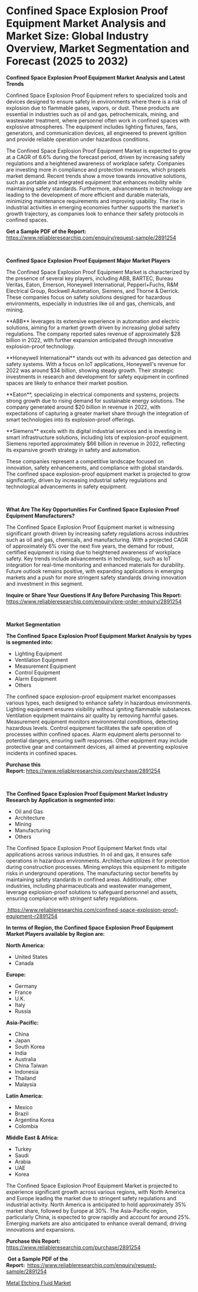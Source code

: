 <p><h1>Confined Space Explosion Proof Equipment Market Analysis and Market Size: Global Industry Overview, Market Segmentation and Forecast (2025 to 2032)</h1></p><p><strong>Confined Space Explosion Proof Equipment Market Analysis and Latest Trends</strong></p>
<p><p>Confined Space Explosion Proof Equipment refers to specialized tools and devices designed to ensure safety in environments where there is a risk of explosion due to flammable gases, vapors, or dust. These products are essential in industries such as oil and gas, petrochemicals, mining, and wastewater treatment, where personnel often work in confined spaces with explosive atmospheres. The equipment includes lighting fixtures, fans, generators, and communication devices, all engineered to prevent ignition and provide reliable operation under hazardous conditions.</p><p>The Confined Space Explosion Proof Equipment Market is expected to grow at a CAGR of 6.6% during the forecast period, driven by increasing safety regulations and a heightened awareness of workplace safety. Companies are investing more in compliance and protection measures, which propels market demand. Recent trends show a move towards innovative solutions, such as portable and integrated equipment that enhances mobility while maintaining safety standards. Furthermore, advancements in technology are leading to the development of more efficient and durable materials, minimizing maintenance requirements and improving usability. The rise in industrial activities in emerging economies further supports the market's growth trajectory, as companies look to enhance their safety protocols in confined spaces.</p></p>
<p><strong>Get a Sample PDF of the Report:&nbsp;</strong> <a href="https://www.reliableresearchiq.com/enquiry/request-sample/2891254?utm_campaign=2319&utm_medium=2&utm_source=Github&utm_content=ia&utm_term=14032025&utm_id=confined-space-explosion-proof-equipment">https://www.reliableresearchiq.com/enquiry/request-sample/2891254</a></p>
<p>&nbsp;</p>
<p><strong>Confined Space Explosion Proof Equipment Major Market Players</strong></p>
<p><p>The Confined Space Explosion Proof Equipment Market is characterized by the presence of several key players, including ABB, BARTEC, Bureau Veritas, Eaton, Emerson, Honeywell International, Pepperl+Fuchs, R&M Electrical Group, Rockwell Automation, Siemens, and Thorne & Derrick. These companies focus on safety solutions designed for hazardous environments, especially in industries like oil and gas, chemicals, and mining.</p><p>**ABB** leverages its extensive experience in automation and electric solutions, aiming for a market growth driven by increasing global safety regulations. The company reported sales revenue of approximately $28 billion in 2022, with further expansion anticipated through innovative explosion-proof technology.</p><p>**Honeywell International** stands out with its advanced gas detection and safety systems. With a focus on IoT applications, Honeywell's revenue for 2022 was around $34 billion, showing steady growth. Their strategic investments in research and development for safety equipment in confined spaces are likely to enhance their market position.</p><p>**Eaton**, specializing in electrical components and systems, projects strong growth due to rising demand for sustainable energy solutions. The company generated around $20 billion in revenue in 2022, with expectations of capturing a greater market share through the integration of smart technologies into its explosion-proof offerings.</p><p>**Siemens** excels with its digital industrial services and is investing in smart infrastructure solutions, including lots of explosion-proof equipment. Siemens reported approximately $66 billion in revenue in 2022, reflecting its expansive growth strategy in safety and automation.</p><p>These companies represent a competitive landscape focused on innovation, safety enhancements, and compliance with global standards. The confined space explosion-proof equipment market is projected to grow significantly, driven by increasing industrial safety regulations and technological advancements in safety equipment.</p></p>
<p>&nbsp;</p>
<p><strong>What Are The Key Opportunities For Confined Space Explosion Proof Equipment Manufacturers?</strong></p>
<p><p>The Confined Space Explosion Proof Equipment market is witnessing significant growth driven by increasing safety regulations across industries such as oil and gas, chemicals, and manufacturing. With a projected CAGR of approximately 6% over the next five years, the demand for robust, certified equipment is rising due to heightened awareness of workplace safety. Key trends include advancements in technology, such as IoT integration for real-time monitoring and enhanced materials for durability. Future outlook remains positive, with expanding applications in emerging markets and a push for more stringent safety standards driving innovation and investment in this segment.</p></p>
<p><strong>Inquire or Share Your Questions If Any Before Purchasing This Report:</strong> <a href="https://www.reliableresearchiq.com/enquiry/pre-order-enquiry/2891254?utm_campaign=2319&utm_medium=2&utm_source=Github&utm_content=ia&utm_term=14032025&utm_id=confined-space-explosion-proof-equipment">https://www.reliableresearchiq.com/enquiry/pre-order-enquiry/2891254</a></p>
<p>&nbsp;</p>
<p><strong>Market Segmentation</strong></p>
<p><strong>The Confined Space Explosion Proof Equipment Market Analysis by types is segmented into:</strong></p>
<p><ul><li>Lighting Equipment</li><li>Ventilation Equipment</li><li>Measurement Equipment</li><li>Control Equipment</li><li>Alarm Equipment</li><li>Others</li></ul></p>
<p><p>The confined space explosion-proof equipment market encompasses various types, each designed to enhance safety in hazardous environments. Lighting equipment ensures visibility without igniting flammable substances. Ventilation equipment maintains air quality by removing harmful gases. Measurement equipment monitors environmental conditions, detecting hazardous levels. Control equipment facilitates the safe operation of processes within confined spaces. Alarm equipment alerts personnel to potential dangers, ensuring swift responses. Other equipment may include protective gear and containment devices, all aimed at preventing explosive incidents in confined spaces.</p></p>
<p><strong>Purchase this Report:&nbsp;</strong><a href="https://www.reliableresearchiq.com/purchase/2891254?utm_campaign=2319&utm_medium=2&utm_source=Github&utm_content=ia&utm_term=14032025&utm_id=confined-space-explosion-proof-equipment">https://www.reliableresearchiq.com/purchase/2891254</a></p>
<p>&nbsp;</p>
<p><strong>The Confined Space Explosion Proof Equipment Market Industry Research by Application is segmented into:</strong></p>
<p><ul><li>Oil and Gas</li><li>Architecture</li><li>Mining</li><li>Manufacturing</li><li>Others</li></ul></p>
<p><p>The Confined Space Explosion Proof Equipment Market finds vital applications across various industries. In oil and gas, it ensures safe operations in hazardous environments. Architecture utilizes it for protection during construction processes. Mining employs this equipment to mitigate risks in underground operations. The manufacturing sector benefits by maintaining safety standards in confined areas. Additionally, other industries, including pharmaceuticals and wastewater management, leverage explosion-proof solutions to safeguard personnel and assets, ensuring compliance with stringent safety regulations.</p></p>
<p><a href="https://www.reliableresearchiq.com/confined-space-explosion-proof-equipment-r2891254?utm_campaign=2319&utm_medium=2&utm_source=Github&utm_content=ia&utm_term=14032025&utm_id=confined-space-explosion-proof-equipment">&nbsp;https://www.reliableresearchiq.com/confined-space-explosion-proof-equipment-r2891254</a></p>
<p><strong>In terms of Region, the Confined Space Explosion Proof Equipment Market Players available by Region are:</strong></p>
<p>
    <p> <strong> North America: </strong>
        <ul>
            <li>United States</li>
            <li>Canada</li>
        </ul>
        </p> 
    <p> <strong> Europe: </strong>
        <ul>
            <li>Germany</li>
            <li>France</li>
            <li>U.K.</li>
            <li>Italy</li>
            <li>Russia</li>
        </ul>
        </p> 
    <p> <strong> Asia-Pacific: </strong>
        <ul>
            <li>China</li>
            <li>Japan</li>
            <li>South Korea</li>
            <li>India</li>
            <li>Australia</li>
            <li>China Taiwan</li>
            <li>Indonesia</li>
            <li>Thailand</li>
            <li>Malaysia</li>
        </ul>
        </p> 
    <p> <strong> Latin America: </strong>
        <ul>
            <li>Mexico</li>
            <li>Brazil</li>
            <li>Argentina Korea</li>
            <li>Colombia</li>
        </ul>
        </p> 
    <p> <strong> Middle East & Africa: </strong>
        <ul>
            <li>Turkey</li>
            <li>Saudi</li>
            <li>Arabia</li>
            <li>UAE</li>
            <li>Korea</li>
        </ul>
    </p>
    </p>
<p><p>The Confined Space Explosion Proof Equipment Market is projected to experience significant growth across various regions, with North America and Europe leading the market due to stringent safety regulations and industrial activity. North America is anticipated to hold approximately 35% market share, followed by Europe at 30%. The Asia-Pacific region, particularly China, is expected to grow rapidly and account for around 25%. Emerging markets are also anticipated to enhance overall demand, driving innovations and expansions.</p></p>
<p><strong>Purchase this Report: </strong><a href="https://www.reliableresearchiq.com/purchase/2891254?utm_campaign=2319&utm_medium=2&utm_source=Github&utm_content=ia&utm_term=14032025&utm_id=confined-space-explosion-proof-equipment">https://www.reliableresearchiq.com/purchase/2891254</a></p>
<p>&nbsp;<strong>Get a Sample PDF of the Report:&nbsp;&nbsp;</strong><a href="https://www.reliableresearchiq.com/enquiry/request-sample/2891254?utm_campaign=2319&utm_medium=2&utm_source=Github&utm_content=ia&utm_term=14032025&utm_id=confined-space-explosion-proof-equipment">https://www.reliableresearchiq.com/enquiry/request-sample/2891254</a></p>
<p><strong></strong></p>
<p><p><a href="https://github.com/tona7vba/Market-Research-Report-List-1/blob/main/metal-etching-fluid-market.md?utm_campaign=2319&utm_medium=2&utm_source=Github&utm_content=ia&utm_term=14032025&utm_id=confined-space-explosion-proof-equipment">Metal Etching Fluid Market</a></p></p>